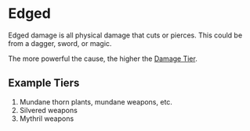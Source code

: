 # Edged

Edged damage is all physical damage that cuts or pierces. This could be from a dagger, sword, or magic.

The more powerful the cause, the higher the [Damage Tier](../Damage%20Tiers/{Damage%20Tiers}.md).

## Example Tiers

1. Mundane thorn plants, mundane weapons, etc.
2. Silvered weapons
3. Mythril weapons
